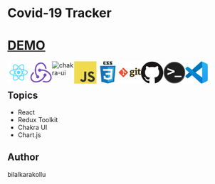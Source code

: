 # Covid-19 Tracker

# [DEMO](https://react-covid-tracker-exto92bke-bilalkarakollu.vercel.app/)

<p dir="auto">
    <img align="left" width="50px" style="max-width: 100%;"
             src="https://raw.githubusercontent.com/github/explore/80688e429a7d4ef2fca1e82350fe8e3517d3494d/topics/react/react.png"
             alt="react">
 <img align="left" width="50px" style="max-width: 100%;"
             src="https://raw.githubusercontent.com/github/explore/80688e429a7d4ef2fca1e82350fe8e3517d3494d/topics/redux/redux.png"
             alt="react-redux">
 <img align="left" width="50px" style="max-width: 100%;"
             src="https://avatars.githubusercontent.com/u/54212428?s=200&v=4"
             alt="chakra-ui">
    <img align="left" width="50px" style="max-width: 100%;"
             src="https://raw.githubusercontent.com/github/explore/80688e429a7d4ef2fca1e82350fe8e3517d3494d/topics/javascript/javascript.png"
             alt="javascript">
    <img align="left" width="50px" style="max-width: 100%;"
             src="https://raw.githubusercontent.com/github/explore/80688e429a7d4ef2fca1e82350fe8e3517d3494d/topics/css/css.png"
             alt="css">
    <img align="left" width="50px" style="max-width: 100%;"
             src="https://raw.githubusercontent.com/github/explore/80688e429a7d4ef2fca1e82350fe8e3517d3494d/topics/git/git.png"
             alt="git">
    <img align="left" width="50px" style="max-width: 100%;"
             src="https://raw.githubusercontent.com/github/explore/78df643247d429f6cc873026c0622819ad797942/topics/github/github.png"
             alt="github">
    <img align="left" width="50px" style="max-width: 100%;"
             src="https://raw.githubusercontent.com/github/explore/80688e429a7d4ef2fca1e82350fe8e3517d3494d/topics/terminal/terminal.png"
             alt="terminal">
    <img align="left" alt="Visual Studio Code" width="50px" src="https://raw.githubusercontent.com/github/explore/80688e429a7d4ef2fca1e82350fe8e3517d3494d/topics/visual-studio-code/visual-studio-code.png" />
</p>
<br />
<br />

## Topics

- React
- Redux Toolkit
- Chakra UI
- Chart.js

## Author

bilalkarakollu